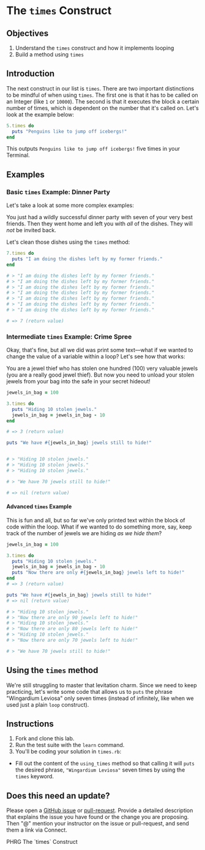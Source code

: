 # The `times` Construct

## Objectives

1. Understand the `times` construct and how it implements looping
2. Build a method using `times`

## Introduction

The next construct in our list is `times`. There are two important distinctions to be mindful of when using `times`. The first one is that it has to be called on an Integer (like `1` or `10000`). The second is that it executes the block a certain number of times, which is dependent on the number that it's called on. Let's look at the example below:

```ruby
5.times do
  puts "Penguins like to jump off icebergs!"
end
```

This outputs `Penguins like to jump off icebergs!` five times in your Terminal.

## Examples

### Basic `times` Example: Dinner Party

Let's take a look at some more complex examples: 

You just had a wildly successful dinner party with seven of your very best friends. Then they went home and left you with *all* of the dishes. They will *not* be invited back. 

Let's clean those dishes using the `times` method:

```ruby
7.times do 
  puts "I am doing the dishes left by my former friends."
end

# > "I am doing the dishes left by my former friends."
# > "I am doing the dishes left by my former friends."
# > "I am doing the dishes left by my former friends."
# > "I am doing the dishes left by my former friends."
# > "I am doing the dishes left by my former friends."
# > "I am doing the dishes left by my former friends."
# > "I am doing the dishes left by my former friends."

# => 7 (return value)
```

### Intermediate `times` Example: Crime Spree

Okay, that's fine, but all we did was print some text––what if we wanted to change the value of a variable within a loop? Let's see how that works: 

You are a jewel thief who has stolen one hundred (100) very valuable jewels (you are a really good jewel thief). But now you need to unload your stolen jewels from your bag into the safe in your secret hideout!  

```ruby
jewels_in_bag = 100

3.times do 
  puts "Hiding 10 stolen jewels."
  jewels_in_bag = jewels_in_bag - 10
end

# => 3 (return value)

puts "We have #{jewels_in_bag} jewels still to hide!"


# > "Hiding 10 stolen jewels."
# > "Hiding 10 stolen jewels."
# > "Hiding 10 stolen jewels."

# > "We have 70 jewels still to hide!"

# => nil (return value)

```

#### Advanced `times` Example

This is fun and all, but so far we've only printed text within the block of code within the loop. What if we wanted to do something more, say, keep track of the number of jewels we are hiding *as we hide them*? 

```ruby
jewels_in_bag = 100

3.times do 
  puts "Hiding 10 stolen jewels."
  jewels_in_bag = jewels_in_bag - 10
  puts "Now there are only #{jewels_in_bag} jewels left to hide!"
end
# => 3 (return value)

puts "We have #{jewels_in_bag} jewels still to hide!"
# => nil (return value)

# > "Hiding 10 stolen jewels."
# > "Now there are only 90 jewels left to hide!"
# > "Hiding 10 stolen jewels."
# > "Now there are only 80 jewels left to hide!"
# > "Hiding 10 stolen jewels."
# > "Now there are only 70 jewels left to hide!"

# > "We have 70 jewels still to hide!"

```

## Using the `times` method

We're still struggling to master that levitation charm. Since we need to keep practicing, let's write some code that allows us to `puts` the phrase "Wingardium Leviosa" only seven times (instead of infinitely, like when we used just a plain `loop` construct).

## Instructions

1. Fork and clone this lab.
2. Run the test suite with the `learn` command. 
3. You'll be coding your solution in `times.rb`: 

  * Fill out the content of the `using_times` method so that calling it will `puts` the desired phrase, `"Wingardium Leviosa"` seven times by using the `times` keyword.  

## Does this need an update?

Please open a [GitHub issue](https://github.com/learn-co-curriculum/phrg-looping-times/pulls) or [pull-request](https://github.com/learn-co-curriculum/phrg-looping-times/pulls). Provide a detailed description that explains the issue you have found or the change you are proposing. Then "@" mention your instructor on the issue or pull-request, and send them a link via Connect.

<p data-visibility='hidden'>PHRG The `times` Construct</p>
